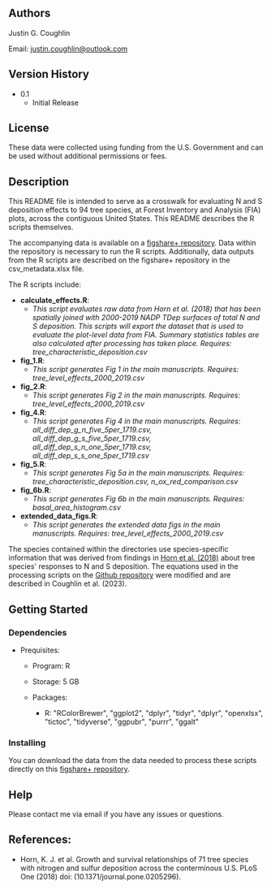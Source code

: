 ## Authors

Justin G. Coughlin

Email: justin.coughlin@outlook.com

## Version History

* 0.1
    * Initial Release

## License

These data were collected using funding from the U.S. Government and can be used without additional permissions or fees. 

## Description
This README file is intended to serve as a crosswalk for evaluating N and S deposition effects to 94 tree species, 
at Forest Inventory and Analysis (FIA) plots, across the contiguous United States. This README describes the R scripts themselves.

The accompanying data is available on a [figshare+ repository](https://github.com/Justin-Coughlin/air_pollution_effects_trees). 
Data within the repository is necessary to run the R scripts. Additionally, data outputs from the R scripts are described on the figshare+ repository in the csv_metadata.xlsx file. 

The R scripts include:

* **calculate_effects.R**: 
    * *This script evaluates raw data from Horn et al. (2018) that has been spatially joined with 2000-2019 NADP TDep surfaces of total N and S deposition.* 
      *This scripts will export the dataset that is used to evaluate the plot-level data from FIA. Summary statistics tables are also calculated after processing has taken place.*
      *Requires: tree_characteristic_deposition.csv*
* **fig_1.R**: 
    * *This script generates Fig 1 in the main manuscripts.* 
      *Requires: tree_level_effects_2000_2019.csv* 
* **fig_2.R**: 
    * *This script generates Fig 2 in the main manuscripts.*
      *Requires: tree_level_effects_2000_2019.csv*
* **fig_4.R**: 
    * *This script generates Fig 4 in the main manuscripts.*
      *Requires: all_diff_dep_g_n_five_5per_1719.csv, all_diff_dep_g_s_five_5per_1719.csv, all_diff_dep_s_n_one_5per_1719.csv, all_diff_dep_s_s_one_5per_1719.csv*
* **fig_5.R**: 
    * *This script generates Fig 5a in the main manuscripts.*
      *Requires: tree_characteristic_deposition.csv, n_ox_red_comparison.csv*
* **fig_6b.R**: 
    * *This script generates Fig 6b in the main manuscripts.* 
      *Requires: basal_area_histogram.csv*
* **extended_data_figs.R**: 
    * *This script generates the extended data figs in the main manuscripts.*
      *Requires: tree_level_effects_2000_2019.csv*  

The species contained within the directories use species-specific information that was derived from findings in [Horn et al. (2018)](https://doi.org/10.1371/journal.pone.0205296) about tree species' responses to N and S deposition. The equations used in the processing scripts on the [Github repository](https://github.com/Justin-Coughlin/air_pollution_effects_trees/tree/main/python) were modified and are described in Coughlin et al. (2023).

## Getting Started

### Dependencies

* Prequisites:
    * Program: R

    * Storage: 5 GB

    * Packages: 
        * R: "RColorBrewer", "ggplot2", "dplyr", "tidyr", "dplyr", "openxlsx", "tictoc", 
          "tidyverse", "ggpubr", "purrr", "ggalt"

### Installing
You can download the data from the data needed to process these scripts directly on this [figshare+ repository](https://github.com/Justin-Coughlin/air_pollution_effects_trees).

## Help

Please contact me via email if you have any issues or questions.

## References:

* Horn, K. J. et al. Growth and survival relationships of 71 tree species with nitrogen and sulfur deposition across the conterminous U.S. PLoS One (2018) doi: (10.1371/journal.pone.0205296).